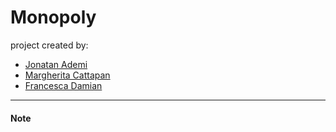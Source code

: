 # Monopoly

project created by:

- [Jonatan Ademi](mailto:jonatan.ademi@studenti.unipd.it)
- [Margherita Cattapan](mailto:margherita.cattapan.1@studenti.unipd.it)
- [Francesca Damian](mailto:francesca.damian@studenti.unipd.it)

---

#### Note
